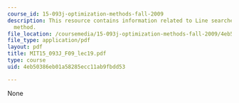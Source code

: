 ```yaml
---
course_id: 15-093j-optimization-methods-fall-2009
description: This resource contains information related to Line searches and Newton's
  method.
file_location: /coursemedia/15-093j-optimization-methods-fall-2009/4eb50386eb01a58285ecc11ab9fbdd53_MIT15_093J_F09_lec19.pdf
file_type: application/pdf
layout: pdf
title: MIT15_093J_F09_lec19.pdf
type: course
uid: 4eb50386eb01a58285ecc11ab9fbdd53

---
```

None